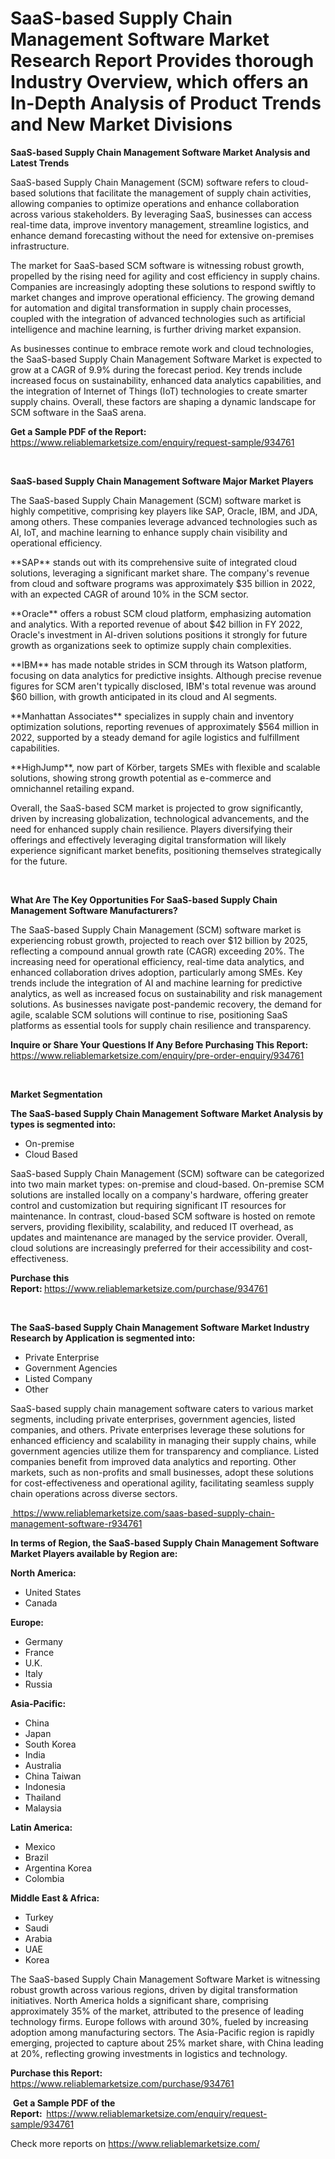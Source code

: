<p><h1>SaaS-based Supply Chain Management Software Market Research Report Provides thorough Industry Overview, which offers an In-Depth Analysis of Product Trends and New Market Divisions</h1></p><p><strong>SaaS-based Supply Chain Management Software Market Analysis and Latest Trends</strong></p>
<p><p>SaaS-based Supply Chain Management (SCM) software refers to cloud-based solutions that facilitate the management of supply chain activities, allowing companies to optimize operations and enhance collaboration across various stakeholders. By leveraging SaaS, businesses can access real-time data, improve inventory management, streamline logistics, and enhance demand forecasting without the need for extensive on-premises infrastructure.</p><p>The market for SaaS-based SCM software is witnessing robust growth, propelled by the rising need for agility and cost efficiency in supply chains. Companies are increasingly adopting these solutions to respond swiftly to market changes and improve operational efficiency. The growing demand for automation and digital transformation in supply chain processes, coupled with the integration of advanced technologies such as artificial intelligence and machine learning, is further driving market expansion.</p><p>As businesses continue to embrace remote work and cloud technologies, the SaaS-based Supply Chain Management Software Market is expected to grow at a CAGR of 9.9% during the forecast period. Key trends include increased focus on sustainability, enhanced data analytics capabilities, and the integration of Internet of Things (IoT) technologies to create smarter supply chains. Overall, these factors are shaping a dynamic landscape for SCM software in the SaaS arena.</p></p>
<p><strong>Get a Sample PDF of the Report:&nbsp;</strong> <a href="https://www.reliablemarketsize.com/enquiry/request-sample/934761?utm_campaign=2528&utm_medium=2&utm_source=Github&utm_content=ia&utm_term=11032025&utm_id=saas-based-supply-chain-management-software">https://www.reliablemarketsize.com/enquiry/request-sample/934761</a></p>
<p>&nbsp;</p>
<p><strong>SaaS-based Supply Chain Management Software Major Market Players</strong></p>
<p><p>The SaaS-based Supply Chain Management (SCM) software market is highly competitive, comprising key players like SAP, Oracle, IBM, and JDA, among others. These companies leverage advanced technologies such as AI, IoT, and machine learning to enhance supply chain visibility and operational efficiency.</p><p>**SAP** stands out with its comprehensive suite of integrated cloud solutions, leveraging a significant market share. The company's revenue from cloud and software programs was approximately $35 billion in 2022, with an expected CAGR of around 10% in the SCM sector.</p><p>**Oracle** offers a robust SCM cloud platform, emphasizing automation and analytics. With a reported revenue of about $42 billion in FY 2022, Oracle's investment in AI-driven solutions positions it strongly for future growth as organizations seek to optimize supply chain complexities.</p><p>**IBM** has made notable strides in SCM through its Watson platform, focusing on data analytics for predictive insights. Although precise revenue figures for SCM aren't typically disclosed, IBM's total revenue was around $60 billion, with growth anticipated in its cloud and AI segments.</p><p>**Manhattan Associates** specializes in supply chain and inventory optimization solutions, reporting revenues of approximately $564 million in 2022, supported by a steady demand for agile logistics and fulfillment capabilities.</p><p>**HighJump**, now part of Körber, targets SMEs with flexible and scalable solutions, showing strong growth potential as e-commerce and omnichannel retailing expand.</p><p>Overall, the SaaS-based SCM market is projected to grow significantly, driven by increasing globalization, technological advancements, and the need for enhanced supply chain resilience. Players diversifying their offerings and effectively leveraging digital transformation will likely experience significant market benefits, positioning themselves strategically for the future.</p></p>
<p>&nbsp;</p>
<p><strong>What Are The Key Opportunities For SaaS-based Supply Chain Management Software Manufacturers?</strong></p>
<p><p>The SaaS-based Supply Chain Management (SCM) software market is experiencing robust growth, projected to reach over $12 billion by 2025, reflecting a compound annual growth rate (CAGR) exceeding 20%. The increasing need for operational efficiency, real-time data analytics, and enhanced collaboration drives adoption, particularly among SMEs. Key trends include the integration of AI and machine learning for predictive analytics, as well as increased focus on sustainability and risk management solutions. As businesses navigate post-pandemic recovery, the demand for agile, scalable SCM solutions will continue to rise, positioning SaaS platforms as essential tools for supply chain resilience and transparency.</p></p>
<p><strong>Inquire or Share Your Questions If Any Before Purchasing This Report:</strong> <a href="https://www.reliablemarketsize.com/enquiry/pre-order-enquiry/934761?utm_campaign=2528&utm_medium=2&utm_source=Github&utm_content=ia&utm_term=11032025&utm_id=saas-based-supply-chain-management-software">https://www.reliablemarketsize.com/enquiry/pre-order-enquiry/934761</a></p>
<p>&nbsp;</p>
<p><strong>Market Segmentation</strong></p>
<p><strong>The SaaS-based Supply Chain Management Software Market Analysis by types is segmented into:</strong></p>
<p><ul><li>On-premise</li><li>Cloud Based</li></ul></p>
<p><p>SaaS-based Supply Chain Management (SCM) software can be categorized into two main market types: on-premise and cloud-based. On-premise SCM solutions are installed locally on a company's hardware, offering greater control and customization but requiring significant IT resources for maintenance. In contrast, cloud-based SCM software is hosted on remote servers, providing flexibility, scalability, and reduced IT overhead, as updates and maintenance are managed by the service provider. Overall, cloud solutions are increasingly preferred for their accessibility and cost-effectiveness.</p></p>
<p><strong>Purchase this Report:&nbsp;</strong><a href="https://www.reliablemarketsize.com/purchase/934761?utm_campaign=2528&utm_medium=2&utm_source=Github&utm_content=ia&utm_term=11032025&utm_id=saas-based-supply-chain-management-software">https://www.reliablemarketsize.com/purchase/934761</a></p>
<p>&nbsp;</p>
<p><strong>The SaaS-based Supply Chain Management Software Market Industry Research by Application is segmented into:</strong></p>
<p><ul><li>Private Enterprise</li><li>Government Agencies</li><li>Listed Company</li><li>Other</li></ul></p>
<p><p>SaaS-based supply chain management software caters to various market segments, including private enterprises, government agencies, listed companies, and others. Private enterprises leverage these solutions for enhanced efficiency and scalability in managing their supply chains, while government agencies utilize them for transparency and compliance. Listed companies benefit from improved data analytics and reporting. Other markets, such as non-profits and small businesses, adopt these solutions for cost-effectiveness and operational agility, facilitating seamless supply chain operations across diverse sectors.</p></p>
<p><a href="https://www.reliablemarketsize.com/saas-based-supply-chain-management-software-r934761?utm_campaign=2528&utm_medium=2&utm_source=Github&utm_content=ia&utm_term=11032025&utm_id=saas-based-supply-chain-management-software">&nbsp;https://www.reliablemarketsize.com/saas-based-supply-chain-management-software-r934761</a></p>
<p><strong>In terms of Region, the SaaS-based Supply Chain Management Software Market Players available by Region are:</strong></p>
<p>
    <p> <strong> North America: </strong>
        <ul>
            <li>United States</li>
            <li>Canada</li>
        </ul>
        </p> 
    <p> <strong> Europe: </strong>
        <ul>
            <li>Germany</li>
            <li>France</li>
            <li>U.K.</li>
            <li>Italy</li>
            <li>Russia</li>
        </ul>
        </p> 
    <p> <strong> Asia-Pacific: </strong>
        <ul>
            <li>China</li>
            <li>Japan</li>
            <li>South Korea</li>
            <li>India</li>
            <li>Australia</li>
            <li>China Taiwan</li>
            <li>Indonesia</li>
            <li>Thailand</li>
            <li>Malaysia</li>
        </ul>
        </p> 
    <p> <strong> Latin America: </strong>
        <ul>
            <li>Mexico</li>
            <li>Brazil</li>
            <li>Argentina Korea</li>
            <li>Colombia</li>
        </ul>
        </p> 
    <p> <strong> Middle East & Africa: </strong>
        <ul>
            <li>Turkey</li>
            <li>Saudi</li>
            <li>Arabia</li>
            <li>UAE</li>
            <li>Korea</li>
        </ul>
    </p>
    </p>
<p><p>The SaaS-based Supply Chain Management Software Market is witnessing robust growth across various regions, driven by digital transformation initiatives. North America holds a significant share, comprising approximately 35% of the market, attributed to the presence of leading technology firms. Europe follows with around 30%, fueled by increasing adoption among manufacturing sectors. The Asia-Pacific region is rapidly emerging, projected to capture about 25% market share, with China leading at 20%, reflecting growing investments in logistics and technology.</p></p>
<p><strong>Purchase this Report: </strong><a href="https://www.reliablemarketsize.com/purchase/934761?utm_campaign=2528&utm_medium=2&utm_source=Github&utm_content=ia&utm_term=11032025&utm_id=saas-based-supply-chain-management-software">https://www.reliablemarketsize.com/purchase/934761</a></p>
<p>&nbsp;<strong>Get a Sample PDF of the Report:&nbsp;&nbsp;</strong><a href="https://www.reliablemarketsize.com/enquiry/request-sample/934761?utm_campaign=2528&utm_medium=2&utm_source=Github&utm_content=ia&utm_term=11032025&utm_id=saas-based-supply-chain-management-software">https://www.reliablemarketsize.com/enquiry/request-sample/934761</a></p>
<p><strong></strong></p>
<p>Check more reports on <a href="https://www.reliablemarketsize.com/?utm_campaign=2528&utm_medium=2&utm_source=Github&utm_content=ia&utm_term=11032025&utm_id=saas-based-supply-chain-management-software">https://www.reliablemarketsize.com/</a></p>